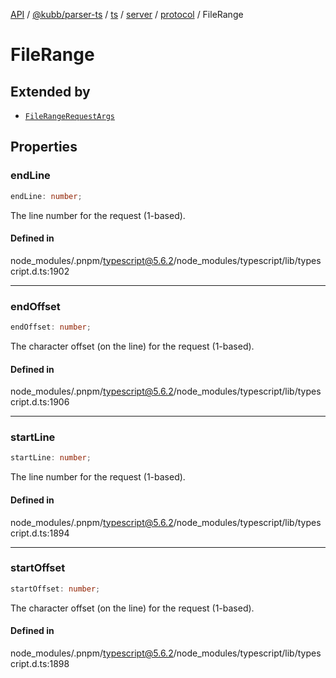 [API](../../../../../../../../../packages.md) / [@kubb/parser-ts](../../../../../../../index.md) / [ts](../../../../../index.md) / [server](../../../index.md) / [protocol](../index.md) / FileRange

# FileRange

## Extended by

- [`FileRangeRequestArgs`](FileRangeRequestArgs.md)

## Properties

### endLine

```ts
endLine: number;
```

The line number for the request (1-based).

#### Defined in

node\_modules/.pnpm/typescript@5.6.2/node\_modules/typescript/lib/typescript.d.ts:1902

***

### endOffset

```ts
endOffset: number;
```

The character offset (on the line) for the request (1-based).

#### Defined in

node\_modules/.pnpm/typescript@5.6.2/node\_modules/typescript/lib/typescript.d.ts:1906

***

### startLine

```ts
startLine: number;
```

The line number for the request (1-based).

#### Defined in

node\_modules/.pnpm/typescript@5.6.2/node\_modules/typescript/lib/typescript.d.ts:1894

***

### startOffset

```ts
startOffset: number;
```

The character offset (on the line) for the request (1-based).

#### Defined in

node\_modules/.pnpm/typescript@5.6.2/node\_modules/typescript/lib/typescript.d.ts:1898
